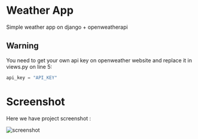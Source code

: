 # Weather App

Simple weather app on django + openweatherapi

## Warning
You need to get your own api key on openweather website and replace it in views.py on line 5:

```python
api_key = "API_KEY"
```


# Screenshot
Here we have project screenshot :

![screenshot](screenshot.jpg)
